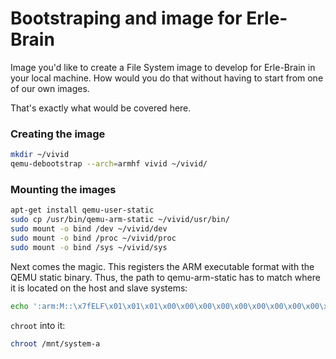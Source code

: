 # Bootstraping and image for Erle-Brain

Image you'd like to create a File System image to develop for Erle-Brain in your local machine. How would you do that without having to start from one of our own images.

That's exactly what would be covered here.

### Creating the image
```bash
mkdir ~/vivid
qemu-debootstrap --arch=armhf vivid ~/vivid/
```

### Mounting the images

```bash
apt-get install qemu-user-static
sudo cp /usr/bin/qemu-arm-static ~/vivid/usr/bin/
sudo mount -o bind /dev ~/vivid/dev
sudo mount -o bind /proc ~/vivid/proc
sudo mount -o bind /sys ~/vivid/sys

```

Next comes the magic. This registers the ARM executable format with the QEMU static binary. Thus, the path to qemu-arm-static has to match where it is located on the host and slave systems:

```bash
echo ':arm:M::\x7fELF\x01\x01\x01\x00\x00\x00\x00\x00\x00\x00\x00\x00\x02\x00\x28\x00:\xff\xff\xff\xff\xff\xff\xff\x00\xff\xff\xff\xff\xff\xff\xff\xff\xfe\xff\xff\xff:/usr/bin/qemu-arm-static:' > /proc/sys/fs/binfmt_misc/register
```

`chroot` into it:
```bash
chroot /mnt/system-a
```